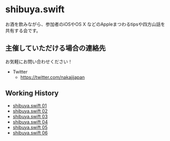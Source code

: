 # shibuya.swift

お酒を飲みながら、参加者のiOSやOS X などのAppleまつわるtipsや四方山話を共有する会です。

## 主催していただける場合の連絡先

お気軽にお問い合わせください！

- Twitter
  - https://twitter.com/nakajijapan

## Working History

* [shibuya.swift 01](https://github.com/shibuya-swift/shibuya-swift/wiki/shibuya-swift01)
* [shibuya.swift 02](https://github.com/shibuya-swift/shibuya-swift/wiki/shibuya.swift02)
* [shibuya.swift 03](https://github.com/shibuya-swift/shibuya-swift/wiki/shibuya.swift03)
* [shibuya.swift 04](https://github.com/shibuya-swift/shibuya-swift/wiki/shibuya.swift04)
* [shibuya.swift 05](https://github.com/shibuya-swift/shibuya-swift/wiki/shibuya.swift05)
* [shibuya.swift 06](https://github.com/shibuya-swift/shibuya-swift/wiki/shibuya.swift06)
